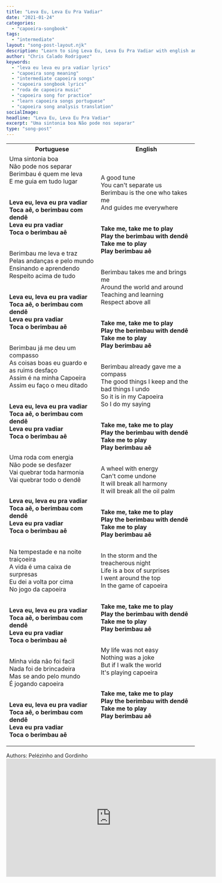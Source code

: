 ```yaml
---
title: "Leva Eu, Leva Eu Pra Vadiar"
date: "2021-01-24"
categories:
  - "capoeira-songbook"
tags:
  - "intermediate"
layout: "song-post-layout.njk"
description: "Learn to sing Leva Eu, Leva Eu Pra Vadiar with english and portuguese translations along with a video to help you learn."
author: "Chris Calado Rodriguez"
keywords:
  - "leva eu leva eu pra vadiar lyrics"
  - "capoeira song meaning"
  - "intermediate capoeira songs"
  - "capoeira songbook lyrics"
  - "roda de capoeira music"
  - "capoeira song for practice"
  - "learn capoeira songs portuguese"
  - "capoeira song analysis translation"
socialImage: 
headline: "Leva Eu, Leva Eu Pra Vadiar"
excerpt: "Uma sintonia boa Não pode nos separar"
type: "song-post"
---
```


<table class="capoeira-table">
    <tr class="header-row">
        <th>Portuguese</th>
        <th>English</th>
    </tr>
    <tr>
        <td>Uma sintonia boa<br>
Não pode nos separar<br>
Berimbau é quem me leva<br>
E me guia em tudo lugar<br><br>

<strong>Leva eu, leva eu pra vadiar<br>
Toca aê, o berimbau com dendê<br>
Leva eu pra vadiar<br>
Toca o berimbau aê</strong><br><br>

Berimbau me leva e traz<br>
Pelas andanças e pelo mundo<br>
Ensinando e aprendendo<br>
Respeito acima de tudo<br><br>

<strong>Leva eu, leva eu pra vadiar<br>
Toca aê, o berimbau com dendê<br>
Leva eu pra vadiar<br>
Toca o berimbau aê</strong><br><br>

Berimbau já me deu um compasso<br>
As coisas boas eu guardo e as ruims desfaço<br>
Assim é na minha Capoeira<br>
Assim eu faço o meu ditado<br><br>

<strong>Leva eu, leva eu pra vadiar<br>
Toca aê, o berimbau com dendê<br>
Leva eu pra vadiar<br>
Toca o berimbau aê</strong><br><br>

Uma roda com energia<br>
Não pode se desfazer<br>
Vai quebrar toda harmonia<br>
Vai quebrar todo o dendê<br><br>

<strong>Leva eu, leva eu pra vadiar<br>
Toca aê, o berimbau com dendê<br>
Leva eu pra vadiar<br>
Toca o berimbau aê</strong><br><br>

Na tempestade e na noite traiçoeira<br>
A vida é uma caixa de surpresas<br>
Eu dei a volta por cima<br>
No jogo da capoeira<br><br>

<strong>Leva eu, leva eu pra vadiar<br>
Toca aê, o berimbau com dendê<br>
Leva eu pra vadiar<br>
Toca o berimbau aê</strong><br><br>

Minha vida não foi facil<br>
Nada foi de brincadeira<br>
Mas se ando pelo mundo<br>
É jogando capoeira<br><br>

<strong>Leva eu, leva eu pra vadiar<br>
Toca aê, o berimbau com dendê<br>
Leva eu pra vadiar<br>
Toca o berimbau aê</strong></td>
        <td>A good tune<br>
You can't separate us<br>
Berimbau is the one who takes me<br>
And guides me everywhere<br><br>

<strong>Take me, take me to play<br>
Play the berimbau with dendê<br>
Take me to play<br>
Play berimbau aê</strong><br><br>

Berimbau takes me and brings me<br>
Around the world and around<br>
Teaching and learning<br>
Respect above all<br><br>

<strong>Take me, take me to play<br>
Play the berimbau with dendê<br>
Take me to play<br>
Play berimbau aê</strong><br><br>

Berimbau already gave me a compass<br>
The good things I keep and the bad things I undo<br>
So it is in my Capoeira<br>
So I do my saying<br><br>

<strong>Take me, take me to play<br>
Play the berimbau with dendê<br>
Take me to play<br>
Play berimbau aê</strong><br><br>

A wheel with energy<br>
Can't come undone<br>
It will break all harmony<br>
It will break all the oil palm<br><br>

<strong>Take me, take me to play<br>
Play the berimbau with dendê<br>
Take me to play<br>
Play berimbau aê</strong><br><br>

In the storm and the treacherous night<br>
Life is a box of surprises<br>
I went around the top<br>
In the game of capoeira<br><br>

<strong>Take me, take me to play<br>
Play the berimbau with dendê<br>
Take me to play<br>
Play berimbau aê</strong><br><br>

My life was not easy<br>
Nothing was a joke<br>
But if I walk the world<br>
It's playing capoeira<br><br>

<strong>Take me, take me to play<br>
Play the berimbau with dendê<br>
Take me to play<br>
Play berimbau aê</strong></td>
    </tr>
</table>

<figcaption>
Authors: Pelézinho and Gordinho
</figcaption>

<iframe width="560" height="315" src="https://www.youtube.com/embed/7IQ4mh--J90" title="YouTube video player" frameborder="0" allow="accelerometer; autoplay; clipboard-write; encrypted-media; gyroscope; picture-in-picture" allowfullscreen></iframe>